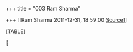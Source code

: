 +++
title = "003 Ram Sharma"

+++
[[Ram Sharma	2011-12-31, 18:59:00 [Source](https://groups.google.com/g/bvparishat/c/stiK_ZfjDVM)]]



[TABLE]



